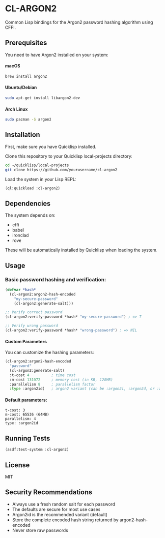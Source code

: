 # CL-ARGON2
Common Lisp bindings for the Argon2 password hashing algorithm using CFFI.

## Prerequisites
You need to have Argon2 installed on your system:

#### macOS
```bash
brew install argon2
```
#### Ubuntu/Debian
```bash
sudo apt-get install libargon2-dev
```
#### Arch Linux
```bash
sudo pacman -S argon2
```
## Installation

First, make sure you have Quicklisp installed.

Clone this repository to your Quicklisp local-projects directory:

```bash
cd ~/quicklisp/local-projects
git clone https://github.com/yourusername/cl-argon2
```

Load the system in your Lisp REPL:

```lisp
(ql:quickload :cl-argon2)
```

## Dependencies
The system depends on:

- cffi 
- babel 
- ironclad 
- rove 

These will be automatically installed by Quicklisp when loading the system.

## Usage

### Basic password hashing and verification:

```lisp
(defvar *hash* 
  (cl-argon2:argon2-hash-encoded 
    "my-secure-password" 
    (cl-argon2:generate-salt)))

;; Verify correct password
(cl-argon2:verify-password *hash* "my-secure-password") ; => T

;; Verify wrong password
(cl-argon2:verify-password *hash* "wrong-password") ; => NIL
```
#### Custom Parameters
You can customize the hashing parameters:

```lisp
(cl-argon2:argon2-hash-encoded 
  "password"
  (cl-argon2:generate-salt)
  :t-cost 4          ; time cost
  :m-cost 131072     ; memory cost (in KB, 128MB)
  :parallelism 8     ; parallelism factor
  :type :argon2id)   ; argon2 variant (can be :argon2i, :argon2d, or :argon2id)
```
#### Default parameters:

```
t-cost: 3
m-cost: 65536 (64MB)
parallelism: 4
type: :argon2id
```

## Running Tests

```lisp
(asdf:test-system :cl-argon2)
```
## License
MIT
## Security Recommendations

- Always use a fresh random salt for each password
- The defaults are secure for most use cases
- Argon2id is the recommended variant (default)
- Store the complete encoded hash string returned by argon2-hash-encoded
- Never store raw passwords
